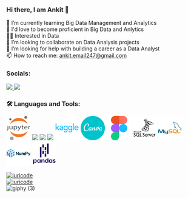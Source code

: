 ### Hi there, I am Ankit 👋
🌱 I’m currently learning Big Data Management and Analytics  
🤔 I'd love to become proficient in Big Data and Anlytics  
👩‍💻 Interested in Data  
👯 I’m looking to collaborate on Data Analysis projects  
🤔 I’m looking for help with building a career as a Data Analyst  
📫 How to reach me: ankit.email247@gmail.com  

<!-- Socials -->
<h3 align="left">Socials:</h3>
  <div align="left">
    <a href="https://www.linkedin.com/in/karanxhagiulia/" target="blank">
      <img src="https://cdn.jsdelivr.net/npm/simple-icons@3.0.1/icons/linkedin.svg" style="height: 3rem"/>
    </a>
  <a href="https://public.tableau.com/app/profile/ankit4413" target="blank">
    <img src="https://cdn.jsdelivr.net/npm/simple-icons@3.0.1/icons/tableau.svg" style="height: 3rem"/>
  </a>
</div>

<!-- Tech Stack --> 
<h3 align="left">🛠 Languages and Tools:</h3>  
<p align="left">
<img src="https://github.com/devicons/devicon/blob/master/icons/jupyter/jupyter-original-wordmark.svg" style="height: 4rem"/>
<img src="https://cdn.jsdelivr.net/gh/devicons/devicon/icons/git/git-plain.svg" style="height: 4rem"/>
<img src="https://cdn.jsdelivr.net/gh/devicons/devicon/icons/github/github-original-wordmark.svg" style="height: 4rem; background-color:white"/>
<img src="https://cdn.jsdelivr.net/gh/devicons/devicon/icons/python/python-original.svg"  style="height: 4rem"/>
<img src="https://github.com/devicons/devicon/blob/master/icons/kaggle/kaggle-original-wordmark.svg" style="height: 4rem" />
<img src="https://github.com/devicons/devicon/blob/master/icons/canva/canva-original.svg" style="height: 4rem" />
<img src="https://github.com/devicons/devicon/blob/master/icons/figma/figma-original.svg" style="height: 4rem" />
<img src="https://github.com/devicons/devicon/blob/master/icons/microsoftsqlserver/microsoftsqlserver-plain-wordmark.svg" style="height: 4rem" />
<img src="https://github.com/devicons/devicon/blob/master/icons/mysql/mysql-original-wordmark.svg" style="height: 4rem" />
<img src="https://github.com/devicons/devicon/blob/master/icons/numpy/numpy-original-wordmark.svg" style="height: 4rem" />
<img src="https://github.com/devicons/devicon/blob/master/icons/pandas/pandas-original-wordmark.svg" style="height: 4rem" />
</p>

 [![iuricode](https://github-readme-stats.vercel.app/api?username=invaed&show_icons=true&theme=dracula)](https://github.com/invaed/)  
 [![iuricode](https://github-readme-stats.vercel.app/api/top-langs/?username=Invaed&hide=html&layout=compact=true&theme=dracula)](https://github.com/invaed/)  
 ![giphy (3)](https://media2.giphy.com/media/TncmRRvEGVoVcHgaAb/200w.webp?cid=ecf05e474lm8ryvyxgm7gm3t87dh6onax7jb9nicc1wb0mxh&rid=200w.webp&ct=g)

 
<!--
**Invaed/Invaed** is a ✨ _special_ ✨ repository because its `README.md` (this file) appears on your GitHub profile.

Here are some ideas to get you started:

- 🔭 I’m currently working on ...
- 🌱 I’m currently learning ...
- 👯 I’m looking to collaborate on ...
- 🤔 I’m looking for help with ...
- 💬 Ask me about ...
- 📫 How to reach me: ...
- 😄 Pronouns: ...
- ⚡ Fun fact: ...
-->
